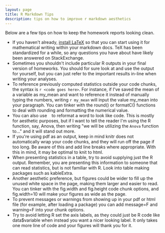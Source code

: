 ```yaml
---
layout: page
title: R Markdown Tips
description: tips on how to improve r markdown aesthetics
---
```


Below are a few tips on how to keep the homework reports looking clean.

* If you haven't already, [install LaTeX](https://www.latex-project.org/get/) so that you can start using it for mathematical writing within your markdown docs. TeX has been standardized for a while, so any questions you have about have likely been answered on StackExchange.
* Sometimes you shouldn't include particular R outputs in your final version of homeworks. You should for sure look at and use the output for yourself, but you can just refer to the important results in-line when writing your analyses.
* To reference previously computed statistics outside your code chunks, the syntax is `r <code goes here>`. For instance, if I've saved the mean of a variable as my\_mean and want to reference it instead of manually typing the numbers, writing `r my_mean` will input the value my\_mean into your paragraph. You can tinker with the round() or formatC() functions to deal with rounding and formatting the numerical value.
* You can also use ` ` to reformat a word to look like code. This is mostly for aesthetic purposes, but if I want to tell the reader I'm using the R function, say, Anova, then writing "we will be utilizing the `Anova` function to..." and it will stand out more.
* If you're using pdf as an output, keep in mind knitr does not automatically wrap your code chunks, and they will run off the page if too long. Be aware of this and add line breaks where appropriate. With this in mind, it may be optimal to knit to html.
* When presenting statistics in a table, try to avoid supplying just the R output. Remember, you are presenting this information to someone that can read statistics, but is not familiar with R. Look into table making packages such as kableExtra.
* Another aesthetic preference, but figures could be wider to fill up the unused white space in the page, making them larger and easier to read. You can tinker with the fig.width and fig.height code chunk options, and fig.width=10 will make your figures as wide as the page.
* To prevent messages or warnings from showing up in your pdf or html file (for example, after loading a package) you can add message=F and warning=F into your chunk options.
* Try to avoid letting R set the axis labels, as they could just be R code like data$variable when instead you want a nicer looking label. It only takes one more line of code and your figures will thank you for it.
